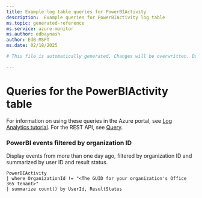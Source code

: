 ```yaml
---
title: Example log table queries for PowerBIActivity
description:  Example queries for PowerBIActivity log table
ms.topic: generated-reference
ms.service: azure-monitor
ms.author: edbaynash
author: EdB-MSFT
ms.date: 02/18/2025

# This file is automatically generated. Changes will be overwritten. Do not change this file directly. 

---
```


# Queries for the PowerBIActivity table

For information on using these queries in the Azure portal, see [Log Analytics tutorial](/azure/azure-monitor/logs/log-analytics-tutorial). For the REST API, see [Query](/rest/api/loganalytics/query).


### PowerBI events filtered by organization ID  


Display events from more than one day ago, filtered by organization ID and summarized by user ID and result status.  

```query
PowerBIActivity
| where OrganizationId != "<The GUID for your organization's Office 365 tenant>"
| summarize count() by UserId, ResultStatus
```

